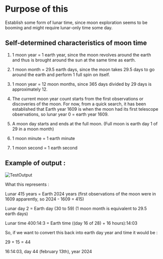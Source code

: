 # Purpose of this

Establish some form of lunar time, since moon exploration seems to be booming and might require lunar-only time some day.

## Self-determined characteristics of moon time

1. 1 moon year = 1 earth year, since the moon revolves around the earth and thus is brought around the sun at the same time as earth.

2. 1 moon month = 29.5 earth days, since the moon takes 29.5 days to go around the earth and perform 1 full spin on itself.

3. 1 moon year = 12 moon months, since 365 days divided by 29 days is approximately 12.

4. The current moon year count starts from the first observations or discoveries of the moon. For now, from a quick search, it has been established that Earth year 1609 is when the moon had its first telescope observations, so lunar year 0 = earth year 1609.

5. A moon day starts and ends at the full moon. (Full moon is earth day 1 of 29 in a moon month)

6. 1 moon minute = 1 earth minute

7. 1 moon second = 1 earth second

## Example of output : 

![TestOutput](https://github.com/Demomaker/LunarTime/assets/18319764/deac490b-1496-45d3-a4c1-3ed881ce3670)

What this represents : 

Lunar 415 years = Earth 2024 years (first observations of the moon were in 1609 apparently, so 2024 - 1609 = 415)

Lunar day 2 = Earth day (30 to 59) (1 moon month is equivalent to 29.5 earth days)

Lunar time 400:14:3 = Earth time ((day 16 of 28) + 16 hours):14:03

So, if we want to convert this back into earth day year and time it would be : 

29 + 15 = 44

16:14:03, day 44 (february 13th), year 2024